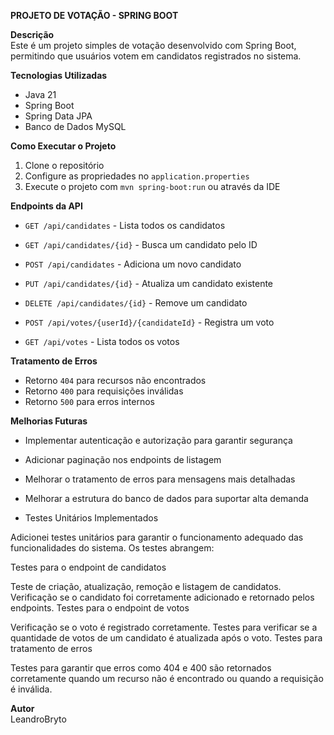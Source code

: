 **PROJETO DE VOTAÇÃO - SPRING BOOT**

**Descrição**  
Este é um projeto simples de votação desenvolvido com Spring Boot, permitindo que usuários votem em candidatos registrados no sistema.  

**Tecnologias Utilizadas**  
- Java 21  
- Spring Boot  
- Spring Data JPA  
- Banco de Dados  MySQL  

**Como Executar o Projeto**  
1. Clone o repositório  
2. Configure as propriedades no `application.properties`  
3. Execute o projeto com `mvn spring-boot:run` ou através da IDE  

**Endpoints da API**  
- `GET /api/candidates` - Lista todos os candidatos  
- `GET /api/candidates/{id}` - Busca um candidato pelo ID  
- `POST /api/candidates` - Adiciona um novo candidato  
- `PUT /api/candidates/{id}` - Atualiza um candidato existente  
- `DELETE /api/candidates/{id}` - Remove um candidato  

- `POST /api/votes/{userId}/{candidateId}` - Registra um voto  
- `GET /api/votes` - Lista todos os votos  

**Tratamento de Erros**  
- Retorno `404` para recursos não encontrados  
- Retorno `400` para requisições inválidas  
- Retorno `500` para erros internos  

**Melhorias Futuras**  
- Implementar autenticação e autorização para garantir segurança  
- Adicionar paginação nos endpoints de listagem  
- Melhorar o tratamento de erros para mensagens mais detalhadas  
- Melhorar a estrutura do banco de dados para suportar alta demanda

- Testes Unitários Implementados

Adicionei testes unitários para garantir o funcionamento adequado das funcionalidades do sistema. Os testes abrangem:

Testes para o endpoint de candidatos

Teste de criação, atualização, remoção e listagem de candidatos.
Verificação se o candidato foi corretamente adicionado e retornado pelos endpoints.
Testes para o endpoint de votos

Verificação se o voto é registrado corretamente.
Testes para verificar se a quantidade de votos de um candidato é atualizada após o voto.
Testes para tratamento de erros

Testes para garantir que erros como 404 e 400 são retornados corretamente quando um recurso não é encontrado ou quando a requisição é inválida.

**Autor**  
LeandroBryto
